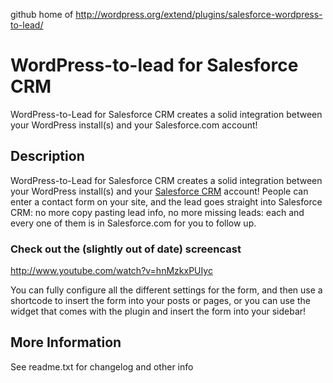 github home of http://wordpress.org/extend/plugins/salesforce-wordpress-to-lead/

# WordPress-to-lead for Salesforce CRM #

WordPress-to-Lead for Salesforce CRM creates a solid integration between your WordPress install(s) and your Salesforce.com account!

## Description ##

WordPress-to-Lead for Salesforce CRM creates a solid integration between your WordPress install(s) and your [Salesforce CRM](http://www.salesforce.com) account! People can enter a contact form on your site, and the lead goes straight into Salesforce CRM: no more copy pasting lead info, no more missing leads: each and every one of them is in Salesforce.com for you to follow up.

### Check out the (slightly out of date) screencast
http://www.youtube.com/watch?v=hnMzkxPUIyc

You can fully configure all the different settings for the form, and then use a shortcode to insert the form into your posts or pages, or you can use the widget that comes with the plugin and insert the form into your sidebar!

## More Information ##
See readme.txt for changelog and other info
